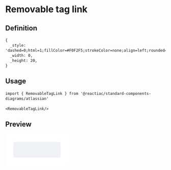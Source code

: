 # Removable tag link

## Definition

```
{
  _style: 'dashed=0;html=1;fillColor=#F0F2F5;strokeColor=none;align=left;rounded=1;arcSize=10;fontColor=#3384FF;fontStyle=1;fontSize=11;shadow=0;spacingLeft=3',
  _width: 0,
  _height: 20,
}
```

## Usage

```
import { RemovableTagLink } from '@reactiac/standard-components-diagrams/atlassian'

<RemovableTagLink/>
```

## Preview

<img src="./removable-tag-link.png" width="200"/>
